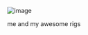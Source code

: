 ![image](https://github.com/user-attachments/assets/e5dae14d-7501-4b4a-bd08-82899b252336)

me and my awesome rigs
